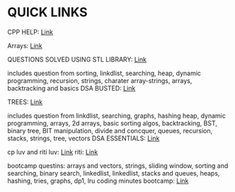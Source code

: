 # QUICK LINKS


CPP HELP: [Link](https://github.com/ntuorangejuice/cheat-sheet)


Arrays: [Link](https://github.com/riti2409/Arrays)

QUESTIONS SOLVED USING STL LIBRARY: [Link](https://github.com/riti2409/Cplus-plus-STL)
 

includes question from sorting, linkdlist, searching, heap, dynamic programming, recursion, strings, charater 
array-strings, arrays, backtracking and basics
DSA BUSTED: [Link](https://github.com/riti2409/DSA-Busted)


TREES: [Link](https://github.com/riti2409/trees-dsa)

includes question from linkdlist, searching, graphs, hashing heap,
dynamic programming, arrays, 2d arrays, basic sorting algos, backtracking,
BST, binary tree, BIT manipulation, divide and concquer, queues, recursion, 
stacks, strings, tree, vectors
DSA ESSENTIALS: [Link](https://github.com/riti2409/dsa-essentials-solutions-cpp/tree/master/DSA%20Essentials%20Solutions)

cp luv and riti
luv: [Link](https://github.com/riti2409/CP-2)
riti: [Link](https://github.com/riti2409/cp-practice)

bootcamp questins: arrays and vectors, strings, sliding window, sorting and searching,
binary search, linkedlist, linkedlist, stacks and queues, heaps, hashing, tries, graphs,
dp1, lru
coding minutes bootcamp: [Link](https://github.com/riti2409/data-structures-algorithms-level-up-bootcamp)


